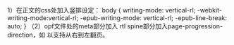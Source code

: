 1）在正文的css处加入竖排设定：
body {
writing-mode: vertical-rl;
-webkit-writing-mode:vertical-rl;
-epub-writing-mode: vertical-rl;
-epub-line-break: auto;
}
（2）opf文件处的meta部分加入
<meta property="page-progression-direction">rtl</meta>
spine部分加入page-progression-direction，如
<spine toc="ncx" page-progression-direction="rtl">
以支持从右到左翻页。
